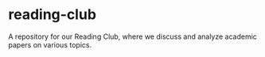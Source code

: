 # reading-club
A repository for our Reading Club, where we discuss and analyze academic papers on various topics.
